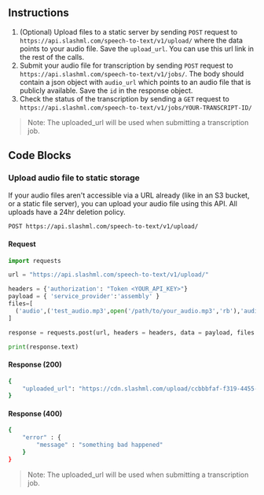 ## Instructions

1. (Optional) Upload files to a static server by sending `POST` request to `https://api.slashml.com/speech-to-text/v1/upload/` where the data points to your audio file. Save the `upload_url`. You can use this url link in the rest of the calls.
2. Submit your audio file for transcription by sending `POST` request to `https://api.slashml.com/speech-to-text/v1/jobs/`. The body should contain a json object with `audio_url` which points to an audio file that is publicly available. Save the `id` in the response object.
3. Check the status of the transcription by sending a `GET` request to `https://api.slashml.com/speech-to-text/v1/jobs/YOUR-TRANSCRIPT-ID/`

> Note: 
> The uploaded_url will be used when submitting a transcription job.

## Code Blocks

### Upload audio file to static storage

If your audio files aren't accessible via a URL already (like in an S3 bucket, or a static file server), you can upload your audio file using this API. All uploads have a 24hr deletion policy.

```bash
POST https://api.slashml.com/speech-to-text/v1/upload/
```

#### Request

```python
import requests

url = "https://api.slashml.com/speech-to-text/v1/upload/"

headers = {'authorization': "Token <YOUR_API_KEY>"}
payload = { 'service_provider':'assembly' }
files=[
  ('audio',('test_audio.mp3',open('/path/to/your_audio.mp3','rb'),'audio/mpeg'))
]

response = requests.post(url, headers = headers, data = payload, files = files)

print(response.text)
```

#### Response (200)

```bash
{
    "uploaded_url": "https://cdn.slashml.com/upload/ccbbbfaf-f319-4455-9556-272d48faaf7f"
}
```

#### Response (400)

```bash
{
    "error" : {
        "message" : "something bad happened"
    }
}
```

> Note: 
> The uploaded_url will be used when submitting a transcription job.